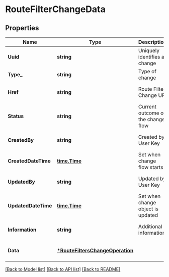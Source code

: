 # RouteFilterChangeData

## Properties
Name | Type | Description | Notes
------------ | ------------- | ------------- | -------------
**Uuid** | **string** | Uniquely identifies a change | [default to null]
**Type_** | **string** | Type of change | [default to null]
**Href** | **string** | Route Filter Change URI | [optional] [default to null]
**Status** | **string** | Current outcome of the change flow | [optional] [default to null]
**CreatedBy** | **string** | Created by User Key | [optional] [default to null]
**CreatedDateTime** | [**time.Time**](time.Time.md) | Set when change flow starts | [optional] [default to null]
**UpdatedBy** | **string** | Updated by User Key | [optional] [default to null]
**UpdatedDateTime** | [**time.Time**](time.Time.md) | Set when change object is updated | [optional] [default to null]
**Information** | **string** | Additional information | [optional] [default to null]
**Data** | [***RouteFiltersChangeOperation**](RouteFiltersChangeOperation.md) |  | [optional] [default to null]

[[Back to Model list]](../README.md#documentation-for-models) [[Back to API list]](../README.md#documentation-for-api-endpoints) [[Back to README]](../README.md)

